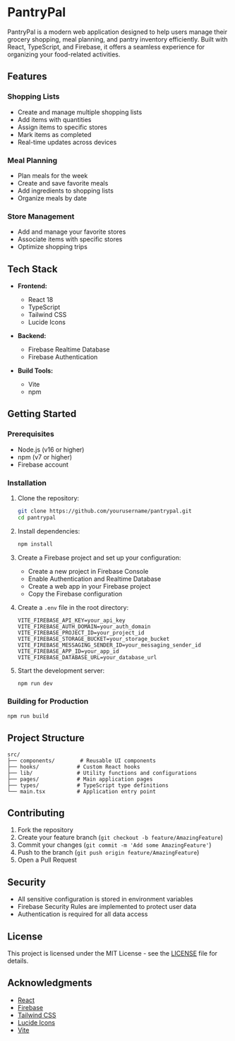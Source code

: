 # PantryPal

PantryPal is a modern web application designed to help users manage their grocery shopping, meal planning, and pantry inventory efficiently. Built with React, TypeScript, and Firebase, it offers a seamless experience for organizing your food-related activities.

## Features

### Shopping Lists
- Create and manage multiple shopping lists
- Add items with quantities
- Assign items to specific stores
- Mark items as completed
- Real-time updates across devices

### Meal Planning
- Plan meals for the week
- Create and save favorite meals
- Add ingredients to shopping lists
- Organize meals by date

### Store Management
- Add and manage your favorite stores
- Associate items with specific stores
- Optimize shopping trips

## Tech Stack

- **Frontend:**
  - React 18
  - TypeScript
  - Tailwind CSS
  - Lucide Icons

- **Backend:**
  - Firebase Realtime Database
  - Firebase Authentication

- **Build Tools:**
  - Vite
  - npm

## Getting Started

### Prerequisites

- Node.js (v16 or higher)
- npm (v7 or higher)
- Firebase account

### Installation

1. Clone the repository:
   ```bash
   git clone https://github.com/yourusername/pantrypal.git
   cd pantrypal
   ```

2. Install dependencies:
   ```bash
   npm install
   ```

3. Create a Firebase project and set up your configuration:
   - Create a new project in Firebase Console
   - Enable Authentication and Realtime Database
   - Create a web app in your Firebase project
   - Copy the Firebase configuration

4. Create a `.env` file in the root directory:
   ```env
   VITE_FIREBASE_API_KEY=your_api_key
   VITE_FIREBASE_AUTH_DOMAIN=your_auth_domain
   VITE_FIREBASE_PROJECT_ID=your_project_id
   VITE_FIREBASE_STORAGE_BUCKET=your_storage_bucket
   VITE_FIREBASE_MESSAGING_SENDER_ID=your_messaging_sender_id
   VITE_FIREBASE_APP_ID=your_app_id
   VITE_FIREBASE_DATABASE_URL=your_database_url
   ```

5. Start the development server:
   ```bash
   npm run dev
   ```

### Building for Production

```bash
npm run build
```

## Project Structure

```
src/
├── components/        # Reusable UI components
├── hooks/            # Custom React hooks
├── lib/              # Utility functions and configurations
├── pages/            # Main application pages
├── types/            # TypeScript type definitions
└── main.tsx          # Application entry point
```

## Contributing

1. Fork the repository
2. Create your feature branch (`git checkout -b feature/AmazingFeature`)
3. Commit your changes (`git commit -m 'Add some AmazingFeature'`)
4. Push to the branch (`git push origin feature/AmazingFeature`)
5. Open a Pull Request

## Security

- All sensitive configuration is stored in environment variables
- Firebase Security Rules are implemented to protect user data
- Authentication is required for all data access

## License

This project is licensed under the MIT License - see the [LICENSE](LICENSE) file for details.

## Acknowledgments

- [React](https://reactjs.org/)
- [Firebase](https://firebase.google.com/)
- [Tailwind CSS](https://tailwindcss.com/)
- [Lucide Icons](https://lucide.dev/)
- [Vite](https://vitejs.dev/)
